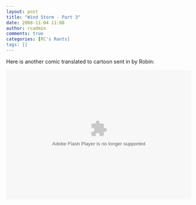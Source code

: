 ```yaml
---
layout: post
title: "Wind Storm - Part 3"
date: 2008-11-04 11:08
author: rcadmin
comments: true
categories: [RC's Rants]
tags: []
---
```

Here is another comic translated to cartoon sent in by Robin:

<object classid="clsid:d27cdb6e-ae6d-11cf-96b8-444553540000" width="500" height="350" codebase="http://download.macromedia.com/pub/shockwave/cabs/flash/swflash.cab#version=6,0,40,0"><param name="flashvars" value="height=350&amp;width=500&amp;file=http://video.xtranormal.com/highres/30c7a574-a55f-11dd-9360-001b210acd5f_4.flv&amp;image=http://video.xtranormal.com/highres/30c7a574-a55f-11dd-9360-001b210acd5f_4_0.jpg&amp;searchbar=false&amp;autostart=false" /><param name="src" value="http://www.xtranormal.com/players/jwplayer.swf" /><embed type="application/x-shockwave-flash" width="500" height="350" src="http://www.xtranormal.com/players/jwplayer.swf" flashvars="height=350&amp;width=500&amp;file=http://video.xtranormal.com/highres/30c7a574-a55f-11dd-9360-001b210acd5f_4.flv&amp;image=http://video.xtranormal.com/highres/30c7a574-a55f-11dd-9360-001b210acd5f_4_0.jpg&amp;searchbar=false&amp;autostart=false"></embed></object>
